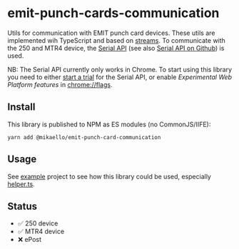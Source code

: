 # emit-punch-cards-communication

Utils for communication with EMIT punch card devices. These utils are implemented
wih TypeScript and based on
[streams](https://developer.mozilla.org/en-US/docs/Web/API/Streams_API). To
communicate with the 250 and MTR4 device, the
[Serial API](https://wicg.github.io/serial/) (see also
[Serial API on Github](https://github.com/WICG/serial)) is used.

NB: The Serial API currently only works in Chrome. To start using this library
you need to either
[start a trial](https://developers.chrome.com/origintrials/#/register_trial/2992641952387694593)
for the Serial API, or enable _Experimental Web Platform features_ in
[chrome://flags](chrome://flags).

## Install

This library is published to NPM as ES modules (no CommonJS/IIFE):

```shell
yarn add @mikaello/emit-punch-card-communication
```

## Usage

See [example](./example) project to see how this library could be used,
especially [helper.ts](./example/helper.ts).

## Status

- :white_check_mark: 250 device
- :white_check_mark: MTR4 device
- :x: ePost
